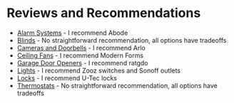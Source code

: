 # Reviews and Recommendations

- [Alarm Systems](alarm_system.md) - I recommend Abode
- [Blinds](blinds.md) - No straightforward recommendation, all
options have tradeoffs
- [Cameras and Doorbells](cameras_doorbells.md) - I recommend Arlo
- [Ceiling Fans](ceiling_fans.md) - I recommend Modern Forms
- [Garage Door Openers](garage_door.md) - I recommend ratgdo
- [Lights](lights.md) - I recommend Zooz switches and Sonoff outlets
- [Locks](locks.md) - I recommend U-Tec locks
- [Thermostats](thermostat.md) - No straightforward recommendation,
all options have tradeoffs